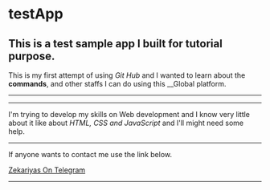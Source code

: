 <!-- Headings -->
# testApp

## This is a test sample app I built for tutorial purpose.

<!-- Italics -->
This is my first attempt of using _Git Hub_ and I wanted to learn about the __commands__, and other staffs I can do using this __Global platform.

---

---
I'm trying to develop my skills on Web development and I know very little about it like about *HTML, CSS and JavaScript* and I'll might need some help.
<!-- Links -->
---
If anyone wants to contact me use the link below.

[Zekariyas On Telegram](https://t.me/Zekariyas_J)

---